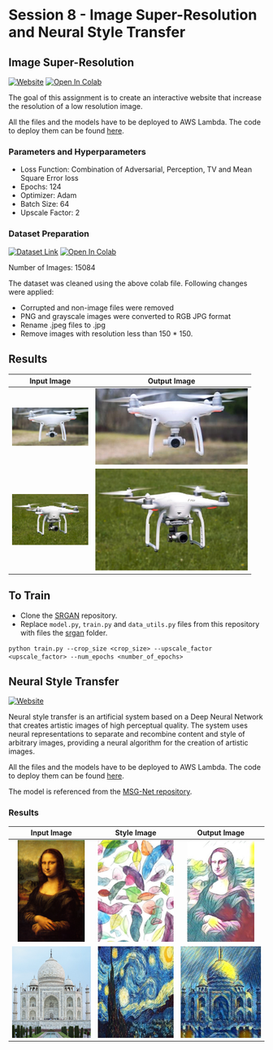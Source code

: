 # Session 8 - Image Super-Resolution and Neural Style Transfer

## Image Super-Resolution

[![Website](https://img.shields.io/badge/Website-green.svg)](http://orionai.s3-website.ap-south-1.amazonaws.com/srgan)
[![Open In Colab](https://colab.research.google.com/assets/colab-badge.svg)](https://colab.research.google.com/drive/1ojIQHa6e7L-hbnynV_cmhQdSAPD1fTQO?usp=sharing)

The goal of this assignment is to create an interactive website that increase the resolution of a low resolution image.

All the files and the models have to be deployed to AWS Lambda. The code to deploy them can be found [here](deployment/srgan).

### Parameters and Hyperparameters

- Loss Function: Combination of Adversarial, Perception, TV and Mean Square Error loss
- Epochs: 124
- Optimizer: Adam
- Batch Size: 64
- Upscale Factor: 2

### Dataset Preparation

[![Dataset Link](https://img.shields.io/badge/Dataset-green.svg)](https://drive.google.com/file/d/1DrWfankalnC1nn3cl-yG5kjfMgVJbIv5/view?usp=sharing)
[![Open In Colab](https://colab.research.google.com/assets/colab-badge.svg)](https://colab.research.google.com/drive/1siJ8ghbotStRnHAodbOujnwsVsq_qdGi?usp=sharing)

Number of Images: 15084

The dataset was cleaned using the above colab file. Following changes were applied:

- Corrupted and non-image files were removed
- PNG and grayscale images were converted to RGB JPG format
- Rename .jpeg files to .jpg
- Remove images with resolution less than 150 \* 150.

## Results

|                              Input Image                               |                              Output Image                               |
| :--------------------------------------------------------------------: | :---------------------------------------------------------------------: |
| <img src="./images/test3_in.jpg" width="150px" alt="centered image" /> | <img src="./images/test3_out.jpg" width="300px" alt="centered image" /> |
| <img src="./images/test4_in.jpg" width="150px" alt="centered image" /> | <img src="./images/test4_out.jpg" width="300px" alt="centered image" /> |

## To Train

- Clone the [SRGAN](https://github.com/leftthomas/SRGAN) repository.
- Replace `model.py`, `train.py` and `data_utils.py` files from this repository with files the [srgan](srgan) folder.

```
python train.py --crop_size <crop_size> --upscale_factor <upscale_factor> --num_epochs <number_of_epochs>
```

## Neural Style Transfer

[![Website](https://img.shields.io/badge/Website-green.svg)](http://orionai.s3-website.ap-south-1.amazonaws.com/style)

Neural style transfer is an artificial system based on a Deep Neural Network that creates artistic images of high perceptual quality. The system uses neural representations to separate and recombine content and style of arbitrary images, providing a neural algorithm for the creation of artistic images.

All the files and the models have to be deployed to AWS Lambda. The code to deploy them can be found [here](deployment/style_transfer).

The model is referenced from the [MSG-Net repository](https://github.com/StacyYang/MSG-Net).

### Results

|                                     Input Image                                     |                              Style Image                               |                                     Output Image                                     |
| :---------------------------------------------------------------------------------: | :--------------------------------------------------------------------: | :----------------------------------------------------------------------------------: |
|        <img src="./images/input.jpg" height="200px" alt="centered image" />         |  <img src="./images/style.jpg" height="200px" alt="centered image" />  |        <img src="./images/output.jpg"  height="200px" alt="centered image" />        |
| <img src="./images/input1.jpg" width="300px" height="180px" alt="centered image" /> | <img src="./images/style1.jpg"  height="180px" alt="centered image" /> | <img src="./images/output1.jpg" width="300px" height="180px" alt="centered image" /> |
